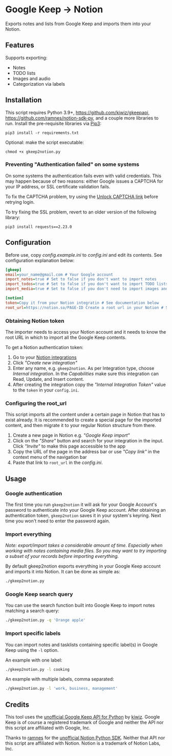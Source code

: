 # Google Keep -> Notion

Exports notes and lists from Google Keep and imports them into your Notion.

## Features

Supports exporting:

- Notes
- TODO lists
- Images and audio
- Categorization via labels

## Installation

This script requires Python 3.9+, https://github.com/kiwiz/gkeepapi, https://github.com/ramnes/notion-sdk-py, and a couple more libraries to run. Install the pre-requisite libraries via [Pip3](https://pypi.org/project/pip/):

```
pip3 install -r requirements.txt
```

Optional: make the script executable:

```
chmod +x gkeep2notion.py
```

### Preventing "Authentication failed" on some systems

On some systems the authentication fails even with valid credentials. This may happen because of two reasons: either Google issues a CAPTCHA for your IP address, or SSL certificate validation fails.

To fix the CAPTCHA problem, try using the [Unlock CAPTCHA link](https://accounts.google.com/DisplayUnlockCaptcha) before retrying login.

To try fixing the SSL problem, revert to an older version of the following library:

```
pip3 install requests==2.23.0
```

## Configuration

Before use, copy _config.example.ini_ to _config.ini_ and edit its contents. See configuration explanation below:

```ini
[gkeep]
email=your_name@gmail.com # Your Google account
import_notes=true # Set to false if you don't want to import notes
import_todos=true # Set to false if you don't want to import TODO lists
import_media=true # Set to false if you don't need to import images and audio

[notion]
token=Copy it from your Notion integratin # See documentation below
root_url=https://notion.so/PAGE-ID Create a root url in your Notion # See documentation below
```

### Obtaining Notion token

The importer needs to access your Notion account and it needs to know the root URL in which to import all the Google Keep contents.

To get a Notion authentication token:

1. Go to your [Notion integrations](https://www.notion.so/my-integrations)
1. Click _"Create new integration"_
1. Enter any name, e.g. `gkeep2notion`. As per Integration type, choose _Internal integration_. In the _Capabilities_ make sure this integration can Read, Update, and Insert content.
1. After creating the integration copy the _"Internal Integration Token"_ value to the `token` in your `config.ini`.

### Configuring the root_url

This script imports all the content under a certain page in Notion that has to exist already. It is recommended to create a special page for the imported content, and then migrate it to your regular Notion structure from there.

1. Create a new page in Notion e.g. _"Google Keep import"_
1. Click on the _"Share"_ button and search for your integration in the input. Click _"Invite"_ to make this page accessible to the app
1. Copy the URL of the page in the address bar or use _"Copy link"_ in the context menu of the navigation bar
1. Paste that link to `root_url` in the _config.ini_.

## Usage

### Google authentication

The first time you run `gkeep2notion` it will ask for your Google Account's password to authenticate into your Google Keep account. After obtaining an authentication token, `gkeep2notion` saves it in your system's keyring. Next time you won't need to enter the password again.

### Import everything

_Note: export/import takes a considerable amount of time. Especially when working with notes containing media files. So you may want to try importing a subset of your records before importing everything._

By default gkeep2notion exports everything in your Google Keep account and imports it into Notion. It can be done as simple as:

```bash
./gkeep2notion.py
```

### Google Keep search query

You can use the search function built into Google Keep to import notes matching a search query:

```bash
./gkeep2notion.py -q 'Orange apple'
```

### Import specific labels

You can import notes and tasklists containing specific label(s) in Google Keep using the `-l` option.

An example with one label:

```bash
./gkeep2notion.py -l cooking
```

An example with multiple labels, comma separated:

```bash
./gkeep2notion.py -l 'work, business, management'
```

## Credits

This tool uses the [unofficial Google Keep API for Python](https://github.com/kiwiz/gkeepapi) by [kiwiz](https://github.com/kiwiz). Google Keep is of course a registered trademark of Google and neither the API nor this script are affiliated with Google, Inc.

Thanks to [ramnes](https://github.com/ramnes) for the [unofficial Notion Python SDK](https://github.com/ramnes/notion-sdk-py). Neither that API nor this script are affiliated with Notion. Notion is a trademark of Notion Labs, Inc.
